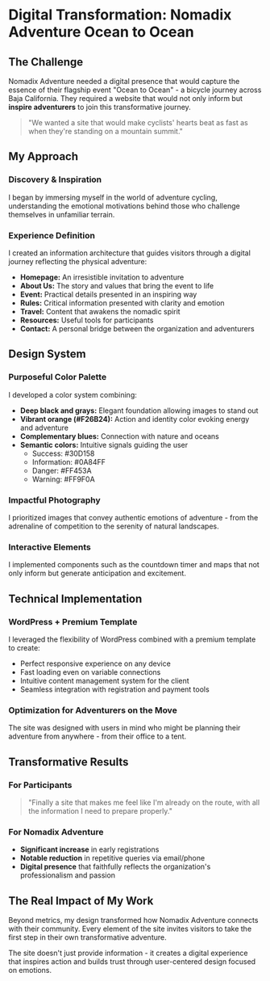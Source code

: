 # Digital Transformation: Nomadix Adventure Ocean to Ocean

## The Challenge

Nomadix Adventure needed a digital presence that would capture the essence of their flagship event "Ocean to Ocean" - a bicycle journey across Baja California. They required a website that would not only inform but **inspire adventurers** to join this transformative journey.

> "We wanted a site that would make cyclists' hearts beat as fast as when they're standing on a mountain summit."

## My Approach

### Discovery & Inspiration
I began by immersing myself in the world of adventure cycling, understanding the emotional motivations behind those who challenge themselves in unfamiliar terrain.

### Experience Definition
I created an information architecture that guides visitors through a digital journey reflecting the physical adventure:
- **Homepage:** An irresistible invitation to adventure
- **About Us:** The story and values that bring the event to life
- **Event:** Practical details presented in an inspiring way
- **Rules:** Critical information presented with clarity and emotion
- **Travel:** Content that awakens the nomadic spirit
- **Resources:** Useful tools for participants
- **Contact:** A personal bridge between the organization and adventurers

## Design System

### Purposeful Color Palette
I developed a color system combining:
- **Deep black and grays:** Elegant foundation allowing images to stand out
- **Vibrant orange (#F26B24):** Action and identity color evoking energy and adventure
- **Complementary blues:** Connection with nature and oceans
- **Semantic colors:** Intuitive signals guiding the user
  - Success: #30D158
  - Information: #0A84FF
  - Danger: #FF453A
  - Warning: #FF9F0A

### Impactful Photography
I prioritized images that convey authentic emotions of adventure - from the adrenaline of competition to the serenity of natural landscapes.

### Interactive Elements
I implemented components such as the countdown timer and maps that not only inform but generate anticipation and excitement.

## Technical Implementation

### WordPress + Premium Template
I leveraged the flexibility of WordPress combined with a premium template to create:
- Perfect responsive experience on any device
- Fast loading even on variable connections
- Intuitive content management system for the client
- Seamless integration with registration and payment tools

### Optimization for Adventurers on the Move
The site was designed with users in mind who might be planning their adventure from anywhere - from their office to a tent.

## Transformative Results

### For Participants
> "Finally a site that makes me feel like I'm already on the route, with all the information I need to prepare properly."

### For Nomadix Adventure
- **Significant increase** in early registrations
- **Notable reduction** in repetitive queries via email/phone
- **Digital presence** that faithfully reflects the organization's professionalism and passion

## The Real Impact of My Work

Beyond metrics, my design transformed how Nomadix Adventure connects with their community. Every element of the site invites visitors to take the first step in their own transformative adventure.

The site doesn't just provide information - it creates a digital experience that inspires action and builds trust through user-centered design focused on emotions.